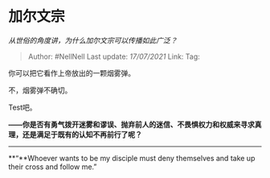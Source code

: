 # 加尔文宗
*从世俗的角度讲，为什么加尔文宗可以传播如此广泛？*

> Author: #NellNell
> Last update: *17/07/2021*
> Link:
> Tag:

你可以把它看作上帝放出的一颗烟雾弹。

不，烟雾弹不确切。

Test吧。

**——你是否有勇气拨开迷雾和谬误、抛弃前人的迷信、不畏惧权力和权威来寻求真理，还是满足于既有的认知不再前行了呢？**

---

**“**Whoever wants to be my disciple must deny themselves and take up their cross and follow me.”
